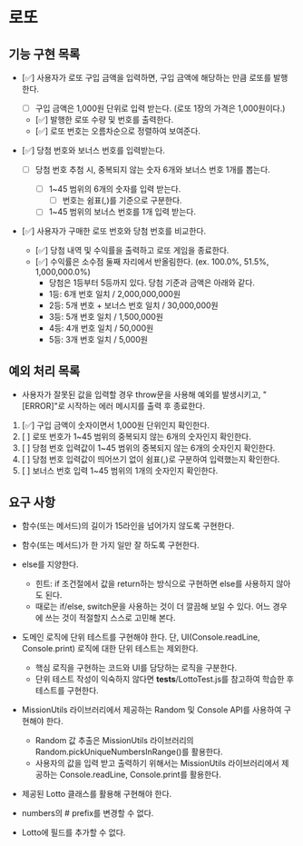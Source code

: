 # 로또

## 기능 구현 목록

- [✅] 사용자가 로또 구입 금액을 입력하면, 구입 금액에 해당하는 만큼 로또를 발행한다.

  - [ ] 구입 금액은 1,000원 단위로 입력 받는다. (로또 1장의 가격은 1,000원이다.)
  - [✅] 발행한 로또 수량 및 번호를 출력한다.
  - [✅] 로또 번호는 오름차순으로 정렬하여 보여준다.

- [✅] 당첨 번호와 보너스 번호를 입력받는다.

  - [ ] 당첨 번호 추첨 시, 중복되지 않는 숫자 6개와 보너스 번호 1개를 뽑는다.

    - [ ] 1~45 범위의 6개의 숫자를 입력 받는다.
      - [ ] 번호는 쉼표(,)를 기준으로 구분한다.
    - [ ] 1~45 범위의 보너스 번호를 1개 입력 받는다.

- [✅] 사용자가 구매한 로또 번호와 당첨 번호를 비교한다.
  - [✅] 당첨 내역 및 수익률을 출력하고 로또 게임을 종료한다.
  - [✅] 수익률은 소수점 둘째 자리에서 반올림한다. (ex. 100.0%, 51.5%, 1,000,000.0%)
    - 당첨은 1등부터 5등까지 있다. 당첨 기준과 금액은 아래와 같다.
    - 1등: 6개 번호 일치 / 2,000,000,000원
    - 2등: 5개 번호 + 보너스 번호 일치 / 30,000,000원
    - 3등: 5개 번호 일치 / 1,500,000원
    - 4등: 4개 번호 일치 / 50,000원
    - 5등: 3개 번호 일치 / 5,000원

## 예외 처리 목록

- 사용자가 잘못된 값을 입력할 경우 throw문을 사용해 예외를 발생시키고, "[ERROR]"로 시작하는 에러 메시지를 출력 후 종료한다.

1. [✅] 구입 금액이 숫자이면서 1,000원 단위인지 확인한다.
2. [ ] 로또 번호가 1~45 범위의 중복되지 않는 6개의 숫자인지 확인한다.
3. [ ] 당첨 번호 입력값이 1~45 범위의 중복되지 않는 6개의 숫자인지 확인한다.
4. [ ] 당첨 번호 입력값이 띄어쓰기 없이 쉼표(,)로 구분하여 입력했는지 확인한다.
5. [ ] 보너스 번호 입력 1~45 범위의 1개의 숫자인지 확인한다.

## 요구 사항

- 함수(또는 메서드)의 길이가 15라인을 넘어가지 않도록 구현한다.

- 함수(또는 메서드)가 한 가지 일만 잘 하도록 구현한다.

- else를 지양한다.

  - 힌트: if 조건절에서 값을 return하는 방식으로 구현하면 else를 사용하지 않아도 된다.
  - 때로는 if/else, switch문을 사용하는 것이 더 깔끔해 보일 수 있다. 어느 경우에 쓰는 것이 적절할지 스스로 고민해 본다.

- 도메인 로직에 단위 테스트를 구현해야 한다. 단, UI(Console.readLine, Console.print) 로직에 대한 단위 테스트는 제외한다.

  - 핵심 로직을 구현하는 코드와 UI를 담당하는 로직을 구분한다.
  - 단위 테스트 작성이 익숙하지 않다면 **tests**/LottoTest.js를 참고하여 학습한 후 테스트를 구현한다.

- MissionUtils 라이브러리에서 제공하는 Random 및 Console API를 사용하여 구현해야 한다.

  - Random 값 추출은 MissionUtils 라이브러리의 Random.pickUniqueNumbersInRange()를 활용한다.
  - 사용자의 값을 입력 받고 출력하기 위해서는 MissionUtils 라이브러리에서 제공하는 Console.readLine, Console.print를 활용한다.

- 제공된 Lotto 클래스를 활용해 구현해야 한다.
- numbers의 # prefix를 변경할 수 없다.
- Lotto에 필드를 추가할 수 없다.

